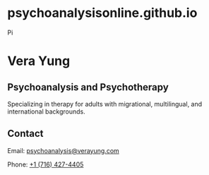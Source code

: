 # psychoanalysisonline.github.io

Pi<!DOCTYPE html>
<html lang="en">
<head>
    <meta charset="UTF-8">
    <meta name="viewport" content="width=device-width, initial-scale=1.0">
</head>
<body>
    <h1>Vera Yung</h1>
    <h2>Psychoanalysis and Psychotherapy</h2>
    <p>Specializing in therapy for adults with migrational, multilingual, and international backgrounds.</p>
    <h2>Contact</h2>
    <p>Email: <a href="mailto:psychoanalysis@verayung.com">psychoanalysis@verayung.com</a></p>
    <p>Phone: <a href="tel:+17164274405">+1 (716) 427-4405</a></p>
</body>
</html>
